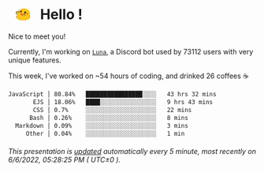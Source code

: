 <h1>   <img src="./spoinky.gif" style="vertical-align:middle;" width="30px">   Hello ! </h1>

Nice to meet you!

Currently, I'm working on <a href='https://github.com/Asgarrrr/Luna'>`Luna`</a>, a Discord bot used by 73112 users with very unique features.

This week, I've worked on ~54 hours of coding, and drinked 26 coffees ☕

```
JavaScript │ 80.84%   ████████████████░░░░   43 hrs 32 mins
       EJS │ 18.06%   ████░░░░░░░░░░░░░░░░   9 hrs 43 mins
       CSS │ 0.7%     ░░░░░░░░░░░░░░░░░░░░   22 mins
      Bash │ 0.26%    ░░░░░░░░░░░░░░░░░░░░   8 mins
  Markdown │ 0.09%    ░░░░░░░░░░░░░░░░░░░░   3 mins
     Other │ 0.04%    ░░░░░░░░░░░░░░░░░░░░   1 min
```

###### This presentation is [updated](https://github.com/Asgarrrr) automatically every 5 minute, most recently on 6/6/2022, 05:28:25 PM ( UTC±0 ).